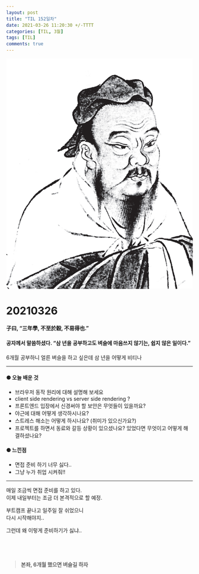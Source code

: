 ```yaml
---
layout: post
title: "TIL 152일차"
date: 2021-03-26 11:20:30 +/-TTTT
categories: [TIL, 3월]
tags: [TIL]
comments: true
---
```


![image](/assets/img/sample/avatar.jpg)

# **20210326**

#### **子曰, “三年學, 不至於穀, 不易得也.”**

#### **공자께서 말씀하셨다. “삼 년을 공부하고도 벼슬에 마음쓰지 않기는, 쉽지 않은 일이다.”**

6개월 공부하니 얼른 벼슬을 하고 싶은데 삼 년을 어떻게 비티나

---

#### **⚈ 오늘 배운 것**

- 브라우저 동작 원리에 대해 설명해 보세요
- client side rendering vs server side rendering ?
- 프론트엔드 입장에서 신경써야 할 보안은 무엇들이 있을까요?
- 야근에 대해 어떻게 생각하시나요?
- 스트레스 해소는 어떻게 하시나요? (취미가 있으신가요?)
- 프로젝트를 하면서 동료와 갈등 상황이 있으셨나요? 있었다면 무엇이고 어떻게 해결하셨나요?

#### **⚈ 느낀점**

- 면접 준비 하기 너무 싫다..
- 그냥 누가 취업 시켜줘!!

---

매일 조금씩 면접 준비를 하고 있다.  
이제 내일부터는 조금 더 본격적으로 할 예정.

부트캠프 끝나고 일주일 잘 쉬었으니  
다시 시작해야지..

그런데 왜 이렇게 준비하기가 싫냐..

## <br>

> **본좌, 6개월 했으면 벼슬길 하자**
